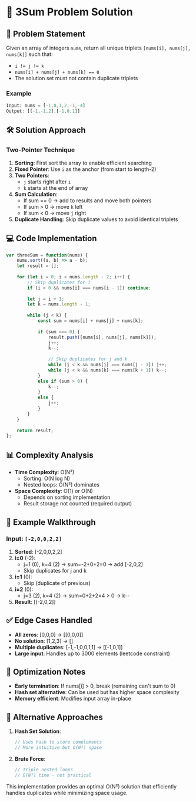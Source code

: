 # 🔢 3Sum Problem Solution

## 📝 Problem Statement
Given an array of integers `nums`, return all unique triplets `[nums[i], nums[j], nums[k]]` such that:
- `i != j != k`
- `nums[i] + nums[j] + nums[k] == 0`
- The solution set must not contain duplicate triplets

### Example
```javascript
Input: nums = [-1,0,1,2,-1,-4]
Output: [[-1,-1,2],[-1,0,1]]
```

## 🛠 Solution Approach

### Two-Pointer Technique
1. **Sorting**: First sort the array to enable efficient searching
2. **Fixed Pointer**: Use `i` as the anchor (from start to length-2)
3. **Two Pointers**: 
   - `j` starts right after `i`
   - `k` starts at the end of array
4. **Sum Calculation**:
   - If sum == 0 → add to results and move both pointers
   - If sum > 0 → move `k` left
   - If sum < 0 → move `j` right
5. **Duplicate Handling**: Skip duplicate values to avoid identical triplets

## 💻 Code Implementation

```javascript
var threeSum = function(nums) {
    nums.sort((a, b) => a - b);
    let result = [];
    
    for (let i = 0; i < nums.length - 2; i++) {
        // Skip duplicates for i
        if (i > 0 && nums[i] === nums[i - 1]) continue;
        
        let j = i + 1;
        let k = nums.length - 1;
        
        while (j < k) {
            const sum = nums[i] + nums[j] + nums[k];
            
            if (sum === 0) {
                result.push([nums[i], nums[j], nums[k]]);
                j++;
                k--;
                
                // Skip duplicates for j and k
                while (j < k && nums[j] === nums[j - 1]) j++;
                while (j < k && nums[k] === nums[k + 1]) k--;
            } 
            else if (sum > 0) {
                k--;
            } 
            else {
                j++;
            }
        }
    }
    
    return result;
};
```

## 📊 Complexity Analysis

- **Time Complexity**: O(N²)
  - Sorting: O(N log N)
  - Nested loops: O(N²) dominates
- **Space Complexity**: O(1) or O(N) 
  - Depends on sorting implementation
  - Result storage not counted (required output)

## 🏁 Example Walkthrough

### Input: `[-2,0,0,2,2]`
1. **Sorted**: [-2,0,0,2,2]
2. **i=0** (-2):
   - j=1 (0), k=4 (2) → sum=-2+0+2=0 → add [-2,0,2]
   - Skip duplicates for j and k
3. **i=1** (0):
   - Skip (duplicate of previous)
4. **i=2** (0):
   - j=3 (2), k=4 (2) → sum=0+2+2=4 > 0 → k--
5. **Result**: [[-2,0,2]]

## ✅ Edge Cases Handled

- **All zeros**: [0,0,0] → [[0,0,0]]
- **No solution**: [1,2,3] → []
- **Multiple duplicates**: [-1,-1,0,0,1,1] → [[-1,0,1]]
- **Large input**: Handles up to 3000 elements (leetcode constraint)

## 🎯 Optimization Notes

- **Early termination**: If nums[i] > 0, break (remaining can't sum to 0)
- **Hash set alternative**: Can be used but has higher space complexity
- **Memory efficient**: Modifies input array in-place

## 🚀 Alternative Approaches

1. **Hash Set Solution**:
   ```javascript
   // Uses hash to store complements
   // More intuitive but O(N²) space
   ```
2. **Brute Force**:
   ```javascript
   // Triple nested loops
   // O(N³) time - not practical
   ```

This implementation provides an optimal O(N²) solution that efficiently handles duplicates while minimizing space usage.